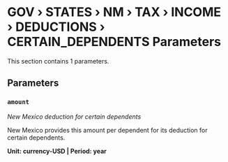 # GOV › STATES › NM › TAX › INCOME › DEDUCTIONS › CERTAIN_DEPENDENTS Parameters

This section contains 1 parameters.

## Parameters

### `amount`
*New Mexico deduction for certain dependents*

New Mexico provides this amount per dependent for its deduction for certain dependents.

**Unit: currency-USD | Period: year**

